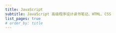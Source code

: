 ```yaml
---
title: JavaScript
subtitle: JavaScript 高级程序设计读书笔记、HTML、CSS
list_pages: true
# order_by: title
---
```


